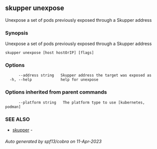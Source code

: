 ## skupper unexpose

Unexpose a set of pods previously exposed through a Skupper address

### Synopsis

Unexpose a set of pods previously exposed through a Skupper address

```
skupper unexpose [host hostOrIP] [flags]
```

### Options

```
      --address string   Skupper address the target was exposed as
  -h, --help             help for unexpose
```

### Options inherited from parent commands

```
      --platform string   The platform type to use [kubernetes, podman]
```

### SEE ALSO

* [skupper](skupper.md)	 - 

###### Auto generated by spf13/cobra on 11-Apr-2023
